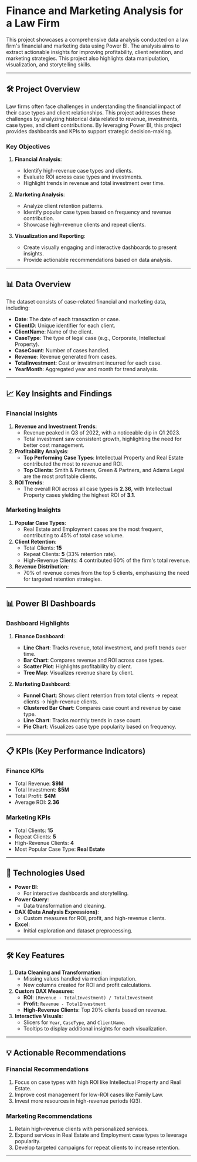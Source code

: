 # Finance and Marketing Analysis for a Law Firm

This project showcases a comprehensive data analysis conducted on a law firm's financial and marketing data using Power BI. The analysis aims to extract actionable insights for improving profitability, client retention, and marketing strategies. This project also highlights data manipulation, visualization, and storytelling skills.

---

## 🛠 **Project Overview**
Law firms often face challenges in understanding the financial impact of their case types and client relationships. This project addresses these challenges by analyzing historical data related to revenue, investments, case types, and client contributions. By leveraging Power BI, this project provides dashboards and KPIs to support strategic decision-making.

### **Key Objectives**
1. **Financial Analysis**:
   - Identify high-revenue case types and clients.
   - Evaluate ROI across case types and investments.
   - Highlight trends in revenue and total investment over time.

2. **Marketing Analysis**:
   - Analyze client retention patterns.
   - Identify popular case types based on frequency and revenue contribution.
   - Showcase high-revenue clients and repeat clients.

3. **Visualization and Reporting**:
   - Create visually engaging and interactive dashboards to present insights.
   - Provide actionable recommendations based on data analysis.

---

## 📊 **Data Overview**
The dataset consists of case-related financial and marketing data, including:
- **Date**: The date of each transaction or case.
- **ClientID**: Unique identifier for each client.
- **ClientName**: Name of the client.
- **CaseType**: The type of legal case (e.g., Corporate, Intellectual Property).
- **CaseCount**: Number of cases handled.
- **Revenue**: Revenue generated from cases.
- **TotalInvestment**: Cost or investment incurred for each case.
- **YearMonth**: Aggregated year and month for trend analysis.

---

## 📈 **Key Insights and Findings**

### **Financial Insights**
1. **Revenue and Investment Trends**:
   - Revenue peaked in Q3 of 2022, with a noticeable dip in Q1 2023.
   - Total investment saw consistent growth, highlighting the need for better cost management.
2. **Profitability Analysis**:
   - **Top Performing Case Types**: Intellectual Property and Real Estate contributed the most to revenue and ROI.
   - **Top Clients**: Smith & Partners, Green & Partners, and Adams Legal are the most profitable clients.
3. **ROI Trends**:
   - The overall ROI across all case types is **2.36**, with Intellectual Property cases yielding the highest ROI of **3.1**.

### **Marketing Insights**
1. **Popular Case Types**:
   - Real Estate and Employment cases are the most frequent, contributing to 45% of total case volume.
2. **Client Retention**:
   - Total Clients: **15**
   - Repeat Clients: **5** (33% retention rate).
   - High-Revenue Clients: **4** contributed 60% of the firm's total revenue.
3. **Revenue Distribution**:
   - 70% of revenue comes from the top 5 clients, emphasizing the need for targeted retention strategies.

---

## 📊 **Power BI Dashboards**

### **Dashboard Highlights**
1. **Finance Dashboard**:
   - **Line Chart**: Tracks revenue, total investment, and profit trends over time.
   - **Bar Chart**: Compares revenue and ROI across case types.
   - **Scatter Plot**: Highlights profitability by client.
   - **Tree Map**: Visualizes revenue share by client.

2. **Marketing Dashboard**:
   - **Funnel Chart**: Shows client retention from total clients → repeat clients → high-revenue clients.
   - **Clustered Bar Chart**: Compares case count and revenue by case type.
   - **Line Chart**: Tracks monthly trends in case count.
   - **Pie Chart**: Visualizes case type popularity based on frequency.

---

## 📋 **KPIs (Key Performance Indicators)**

### **Finance KPIs**
- Total Revenue: **$9M**
- Total Investment: **$5M**
- Total Profit: **$4M**
- Average ROI: **2.36**

### **Marketing KPIs**
- Total Clients: **15**
- Repeat Clients: **5**
- High-Revenue Clients: **4**
- Most Popular Case Type: **Real Estate**

---

## 🔧 **Technologies Used**
- **Power BI**:
  - For interactive dashboards and storytelling.
- **Power Query**:
  - Data transformation and cleaning.
- **DAX (Data Analysis Expressions)**:
  - Custom measures for ROI, profit, and high-revenue clients.
- **Excel**:
  - Initial exploration and dataset preprocessing.

---

## 🛠 **Key Features**
1. **Data Cleaning and Transformation**:
   - Missing values handled via median imputation.
   - New columns created for ROI and profit calculations.
2. **Custom DAX Measures**:
   - **ROI**: `(Revenue - TotalInvestment) / TotalInvestment`
   - **Profit**: `Revenue - TotalInvestment`
   - **High-Revenue Clients**: Top 20% clients based on revenue.
3. **Interactive Visuals**:
   - Slicers for `Year`, `CaseType`, and `ClientName`.
   - Tooltips to display additional insights for each visualization.

----

## 💡 **Actionable Recommendations**

### Financial Recommendations
1. Focus on case types with high ROI like Intellectual Property and Real Estate.
2. Improve cost management for low-ROI cases like Family Law.
3. Invest more resources in high-revenue periods (Q3).

### Marketing Recommendations
1. Retain high-revenue clients with personalized services.
2. Expand services in Real Estate and Employment case types to leverage popularity.
3. Develop targeted campaigns for repeat clients to increase retention.

----
